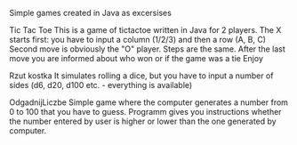 Simple games created in Java as excersises

  Tic Tac Toe
    This is a game of tictactoe written in Java for 2 players.
    The X starts first: you have to input a column (1/2/3) and then a row (A, B, C)
    Second move is obviously the "O" player. Steps are the same.
    After the last move you are informed about who won or if the game was a tie
    Enjoy

  Rzut kostka
    It simulates rolling a dice, but you have to input a number of sides (d6, d20, d100 etc. - everything is available)

  OdgadnijLiczbe
    Simple game where the computer generates a number from 0 to 100 that you have to guess.
    Programm gives you instructions whether the number entered by user is higher or lower than the one generated by computer.
    
